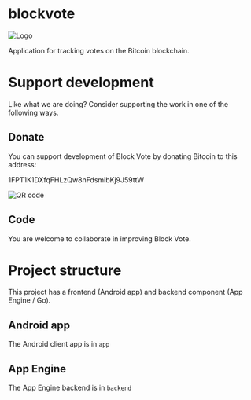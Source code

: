 # blockvote
![Logo](https://storage.googleapis.com/blockvote-153813.appspot.com/web_hi_res_512.png)

Application for tracking votes on the Bitcoin blockchain.

# Support development
Like what we are doing? Consider supporting the work in one of the following ways.

## Donate
You can support development of Block Vote by donating Bitcoin to this address:

1FPT1K1DXfqFHLzQw8nFdsmibKj9J59ttW

![QR code](http://i.imgur.com/yiesUgE.png)

## Code
You are welcome to collaborate in improving Block Vote.

# Project structure
This project has a frontend (Android app) and backend component (App Engine / Go).

## Android app
The Android client app is in ```app```

## App Engine
The App Engine backend is in ```backend```